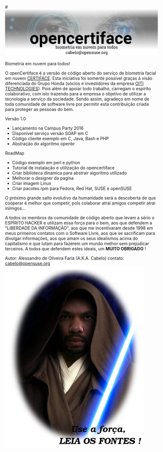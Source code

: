 #![](images/banner.png)

Biometria em nuvem para todos!

 O openCertiface é a versão de código aberto do serviço de biometria facial em nuvem [CERTIFACE](https://www.youtube.com/watch?v=iKmaT43kEqM). Esta iniciativa foi somente possível graças á visão diferenciada do Grupo Honda (sócios e investidores da empresa [OITI TECHNOLOGIES](http://oititec.com.br/)). Pois além de apoiar todo trabalho, carregam o espírito colaborativo, com isto trazendo para a empresa o objetivo de utilizar a tecnologia a serviço da sociedade. Sendo assim, agradeço em nome de toda comunidade de software livre por permitir esta contribuição criada para proteger as pessoas do bem.

Versão 1.0

* Lançamento na Campus Party 2016
* Disponível serviço versão SOAP em C 
* Código cliente exemplo em C, Java, Bash e PHP
* Abstração do algoritmo openbr

RoadMap

* Código exemplo em perl e python
* Tutorial de instalação e utilização do opencertiface
* Criar biblioteca dinamica para abstrair algoritmo utilizado
* Melhorar o designer da pagina
* Criar imagem Linux 
* Criar pacotes rpm para Fedora, Red Hat, SUSE e openSUSE


O próximo grande salto evolutivo da humanidade será a descoberta de que cooperar é melhor que competir, pois colaborar atrai amigos competir atrai inimigos...

A todos os membros da comunidade de código aberto que levam a sério o ESPÍRITO HACKER e utilizam essa força para o bem, aos que defendem a "LIBERDADE DA INFORMAÇÃO", aos que me incentivaram desde 1998 em meus primeiros contatos com o Software Livre, aos que se sacrificam para divulgar informações, aos que amam os seus idealismos acima do capitalismo e que lutam para fazerem um mundo melhor sem prejudicar terceiros. A todos que defendem estes ideais, um **MUITO OBRIGADO** !


Autor: Alessandro de Oliveira Faria (A.K.A. Cabelo) contato: cabelo@opensuse.org
![](images/cabelo-jedi03.png)
